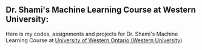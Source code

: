 ## Dr. Shami's Machine Learning Course at Western University:

Here is my codes, assignments and projects for Dr. Shami's Machine Learning Course at <a href="https://www.uwo.ca/" target="_blank">University of Western Ontario (Western University)</a>
